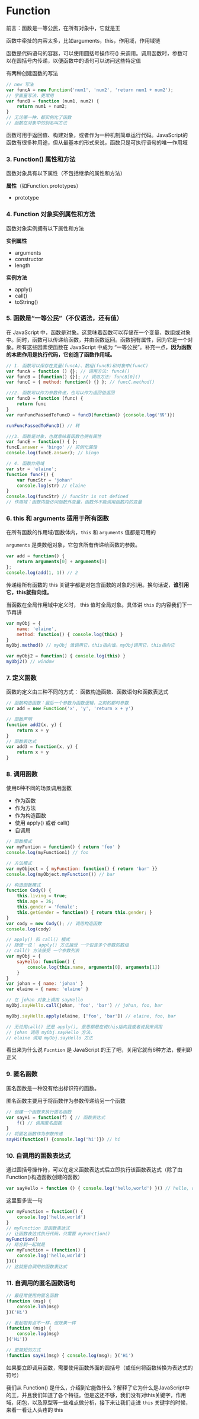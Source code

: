 # Function

前言：函数是一等公民，在所有对象中，它就是王

函数中牵扯的内容太多，比如arguments，this，作用域，作用域链



函数是代码语句的容器，可以使用圆括号操作符() 来调用。调用函数时，参数可以在圆括号内传递，以便函数中的语句可以访问这些特定值

有两种创建函数的写法

```javascript
// new 写法
var funcA = new Function('num1', 'num2', 'return num1 + num2');
// 字面量写法，更常用
var funcB = function (num1, num2) {
    return num1 + num2;
}
// 无论哪一种，都实例化了函数
// 函数在对象中的别名叫方法
```

函数可用于返回值、构建对象，或者作为一种机制简单运行代码。JavaScript的函数有很多种用途，但从最基本的形式来说，函数只是可执行语句的唯一作用域

### 3. Function() 属性和方法

函数对象具有以下属性（不包括继承的属性和方法）

**属性**（如Function.prototypes）

- prototype



### 4. Function 对象实例属性和方法

函数对象实例拥有以下属性和方法

**实例属性**

- arguments
- constructor
- length

**实例方法**

- apply()
- call()
- toString()



### 5. 函数是“一等公民”（不仅语法，还有值）

在 JavaScript 中，函数是对象。这意味着函数可以存储在一个变量、数组或对象中。同时，函数可以传递给函数，并由函数返回。函数拥有属性，因为它是一个对象。所有这些因素使函数在 JavaScript 中成为 “一等公民”。补充一点，**因为函数的本质作用是执行代码，它创造了函数作用域。**

```javascript
// 1. 函数可以保存在变量(funcA)、数组(funcB)和对象中(funcC)
var funcA = function () {}; // 调用方法: funcA()
var funcB = [function() {}]; // 调用方法: funcB[0]()
var funcC = { method: function() {} }; // funcC.method()

///2. 函数可以作为参数传递，也可以作为返回值返回
var funcD = function (func) {
    return func
}
var runFuncPassedToFuncD = funcD(function() {console.log('转')})

runFuncPassedToFuncD() // 转

///3. 函数是对象，也就意味着函数也拥有属性
var funcE = function() { };
funcE.answer = 'bingo' // 实例化属性
console.log(funcE.answer); // bingo

// 4. 函数作用域
var str = 'elaine';
function funcF() {
    var funcStr = 'johan'
    console.log(str) // elaine
}
console.log(funcStr) // funcStr is not defined
// 作用域：函数内能访问函数外变量，函数外不能调用函数内的变量
```

### 6. this 和 arguments 适用于所有函数

在所有函数的作用域/函数体内，`this` 和 `arguments` 值都是可用的

`arguments` 是类数组对象，它包含所有传递给函数的参数。

```javascript
var add = function() {
    return arguments[0] + arguments[1]
};
console.log(add(1, 1)) // 2
```

传递给所有函数的 this 关键字都是对包含函数的对象的引用。换句话说，**谁引用它，this就指向谁。**

当函数在全局作用域中定义时， this 值时全局对象。具体讲 `this` 的内容我们下一节再讲

```javascript
var myObj = {
    name: 'elaine',
    method: function() { console.log(this) }
}
myObj.method() // myObj 谁调用它，this指向谁。myObj调用它，this指向它

var myObj2 = function() { console.log(this) }
myObj2() // window
```



### 7. 定义函数

函数的定义由三种不同的方式： 函数构造函数、函数语句和函数表达式

```javascript
// 函数构造函数：最后一个参数为函数逻辑，之前的都时参数
var add = new Function('x', 'y', 'return x + y')

// 函数声明
function add2(x, y) {
    return x + y
}
// 函数表达式
var add3 = function(x, y) {
    return x + y
}
```



### 8. 调用函数

使用6种不同的场景调用函数

- 作为函数
- 作为方法
- 作为构造函数
- 使用 apply() 或者 call()
- 自调用

```javascript
// 函数模式
var myFuntion = function() { return 'foo' }
console.log(myFunction1) // foo

// 方法模式
var myObject = { myFunction: function() { return 'bar' }}
console.log(myObject.myFunction()) // bar

// 构造函数模式
function Cody() {
    this.living = true;
    this.age = 26;
    this.gender = 'female';
    this.getGender = function() { return this.gender; }
}
var cody = new Cody(); // 调用构造函数
console.log(cody)

// apply() 和 call() 模式
// 随便一说： apply() 方法接受 一个包含多个参数的数组
// call() 方法接受 一个参数列表
var myObj = {
    sayHello: function() {
        console.log(this.name, arguments[0], arguments[1])
    }
}
var johan = { name: 'johan' }
var elaine = { name: 'elaine' }

// 在 johan 对象上调用 sayHello
myObj.sayHello.call(johan, 'foo', 'bar') // johan, foo, bar

myObj.sayHello.apply(elaine, ['foo', 'bar']) // elaine, foo, bar

// 无论用call() 还是 apply(), 意思都是在说this指向我或者说我来调用
// johan 调用 myObj.sayHello 方法，
// elaine 调用 myObj.sayHello 方法
```

看出来为什么说 `Fucntion` 是 JavaScript 的王了吧，关用它就有6种方法，便利即正义

### 9. 匿名函数

匿名函数是一种没有给出标识符的函数。

匿名函数主要用于将函数作为参数传递给另一个函数

```javascript
// 创建一个函数来执行匿名函数
var sayHi = function(f) { // 函数表达式
    f() // 调用匿名函数
}
// 将匿名函数作为参数传递
sayHi(function() {console.log('hi')}) // hi
```



### 10. 自调用的函数表达式

通过圆括号操作符，可以在定义函数表达式后立即执行该函数表达式（除了由Function()构造函数创建的函数）

```javascript
var sayHello = function () { console.log('hello,world') }() // hello, world
```

这里要多说一句

```javascript
var myFunction = function() {
    console.log('hello,world')
}
// myFunction 是函数表达式
// 让函数表达式执行代码，只需要 myFunction()
myFunction()
// 结合到一起就是
var myFunction = (function() {
    console.log('hello,world')
})()
// 这就是自调用的函数表达式
```



### 11. 自调用的匿名函数语句

```javascript
// 最经常使用的匿名函数
(function (msg) {
    console.loh(msg)
})('Hi')

// 看起啦有点不一样，但效果一样
(function (msg) {
    console.log(msg)
}('Hi'))

// 更简短的方式
!function sayHi(msg) { console.log(msg); }('Hi')

```

如果要立即调用函数，需要使用函数外面的圆括号（或任何将函数转换为表达式的符号）



我们从 Function() 是什么，介绍到它能做什么？解释了它为什么是JavaScript中的王，并且我们知道了各个特征。但是这还不够，我们没有对this关键字，作用域，闭包，以及原型等一些难点做分析，接下来让我们走进 `this` 关键字的时候，来看一看让人头疼的 this 

